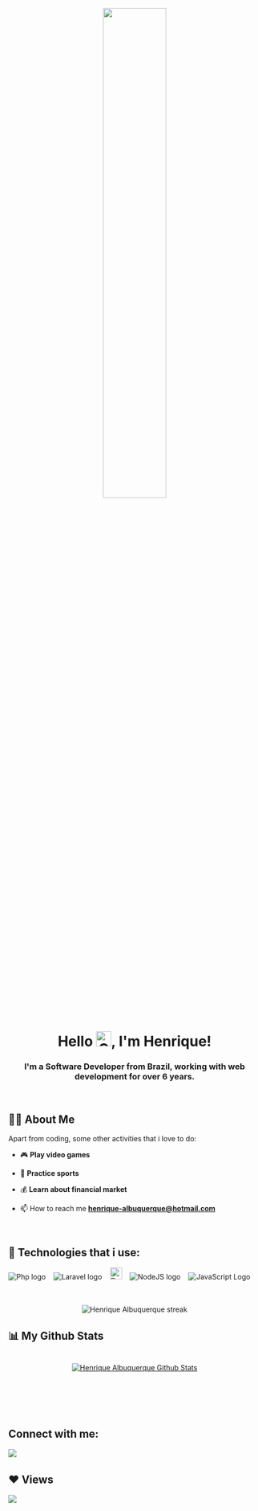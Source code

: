 <p align="center">
<a href="#"><img width="50%" height="50%" src="https://i.imgur.com/kGiDHME.png" height="175px"/></a>
</p>

<br>
<br>

<h1 align="center">Hello <img alt="Gif waving hand" src="https://raw.githubusercontent.com/MartinHeinz/MartinHeinz/master/wave.gif" width="30px">, I'm Henrique!</h1>
<h3 align="center">I'm a Software Developer from Brazil, working with web development for over 6 years.</h3>

<br>

## 🙋‍♂️ About Me
Apart from coding, some other activities that i love to do:
- :video_game: **Play video games** 

- :running: **Practice sports** 

- :moneybag: **Learn about financial market**

- 📫 How to reach me **henrique-albuquerque@hotmail.com**
  
<br>

## 🚀 Technologies that i use:
<div>
      <img alt="Php logo" src="https://img.icons8.com/officel/80/000000/php-logo.png"/>
      <img />
      <img />
      <img />
      <img alt="Laravel logo" src="https://img.icons8.com/fluency/48/laravel.png"/>
      <img />
      <img />
      <img />
      <img width="24" height="24" alt="Drupal Logo" src="https://img.icons8.com/external-those-icons-flat-those-icons/24/external-Drupal-Logo-social-media-those-icons-flat-those-icons.png"/>
      <img />
      <img />
      <img />
      <img alt="NodeJS logo" src="https://img.icons8.com/color/80/000000/nodejs.png"/> 
      <img />
      <img />
      <img />
      <img alt="JavaScript Logo" src="https://img.icons8.com/color/80/000000/javascript--v1.png"/> 
      <img />
      <img />
      <img />
      <img />
</div>

<br>
<br>

<p align="center">
      <img title="🔥 Get streak stats for your profile at git.io/streak-stats" alt="Henrique Albuquerque streak" src="https://github-readme-streak-stats.herokuapp.com/?user=hnkalbuquerque&theme=black-ice&hide_border=true&stroke=0000&background=060A0CD0"/>
</p>

## 📊 My Github Stats
<p align="center">
  <br/>
    <a href="https://github.com/HnkAlbuquerque/github-readme-stats"><img alt="Henrique Albuquerque Github Stats" src="https://github-readme-stats.vercel.app/api?username=HnkAlbuquerque&show_icons=true&count_private=true&theme=react&hide_border=true&bg_color=0D1117" /></a>
  <br/>
</p>

<br/>
<br/>

<br/>
<br/>

## Connect with me:
<p align="left">

<a href="https://www.linkedin.com/in/albuquerque-hnk/"><img target="_blank" src="https://img.icons8.com/fluent/48/000000/linkedin.png"/></a>
<img/>
<img/>

</p>

## ❤ Views
<a href="https://github.com/Meghna-DAS/github-profile-views-counter">
    <img src="https://komarev.com/ghpvc/?username=HnkAlbuquerque">
</a>
